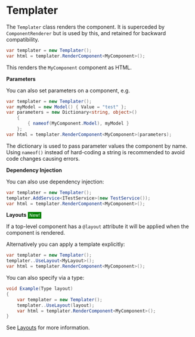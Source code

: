 # Templater 

The `Templater` class renders the component. It is superceded by `ComponentRenderer` but is used by this, and retained for backward compatibility.

```c#
var templater = new Templater();
var html = templater.RenderComponent<MyComponent>();
```
This renders the `MyComponent` component as HTML.

**Parameters**

You can also set parameters on a component, e.g.
```c#
var templater = new Templater();
var myModel = new Model() { Value = "test" };
var parameters = new Dictionary<string, object>()
    {
        { nameof(MyComponent.Model), myModel }
    };
var html = templater.RenderComponent<MyComponent>(parameters);
```
The dictionary is used to pass parameter values the component by name. Using `nameof()` 
instead of hard-coding a string is recommended to avoid code changes causing errors.

**Dependency Injection**

You can also use dependency injection:
```c#
var templater = new Templater();
templater.AddService<ITestService>(new TestService());
var html = templater.RenderComponent<MyComponent>();
```

**Layouts** <small style="background-color: green; color:white; padding: 2px 4px">New!</small>

If a top-level component has a `@layout` attribute it will be applied when the component is rendered.

Alternatively you can apply a template explicitly:
```c#
var templater = new Templater();
templater..UseLayout<MyLayout>();
var html = templater.RenderComponent<MyComponent>();
```
You can also specify via a type:
```c#
void Example(Type layout)
{
    var templater = new Templater();
    templater..UseLayout(layout);
    var html = templater.RenderComponent<MyComponent>();
}
```
See [Layouts](Layouts) for more information.